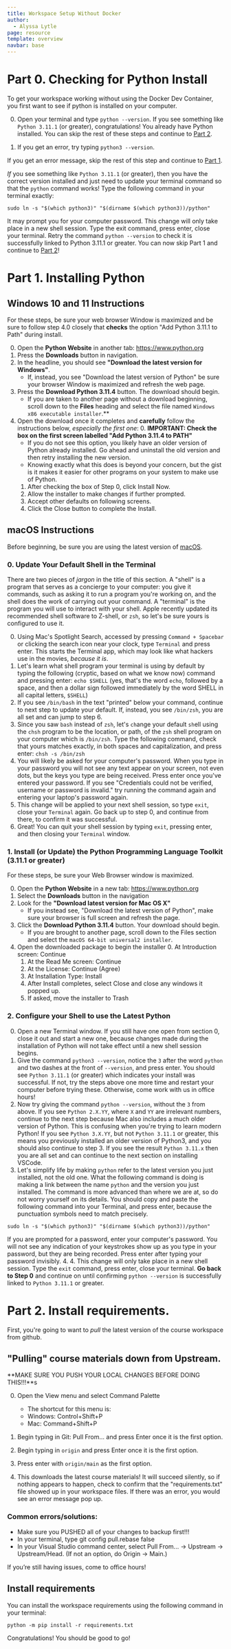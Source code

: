 ```yaml
---
title: Workspace Setup Without Docker
author:
  - Alyssa Lytle
page: resource
template: overview
navbar: base
---
```


# Part 0. Checking for Python Install

To get your workspace working without using the Docker Dev Container, you first want to see if python is installed on your computer.

0. Open your terminal and type `python --version`. If you see something like `Python 3.11.1` (or greater), congratulations! You already have Python installed. You can skip the rest of these steps and continue to [Part 2](#part-2-install-requirements).

1. If you get an error, try typing `python3 --version`. 

If you get an error message, skip the rest of this step and continue to [Part 1](#part-1-installing-python).

*If* you see something like `Python 3.11.1` (or greater), then you have the correct version installed and just need to update your terminal command so that the `python` command works! Type the following command in your terminal exactly:

```
sudo ln -s "$(which python3)" "$(dirname $(which python3))/python"
```

It may prompt you for your computer password. This change will only take place in a new shell session. Type the exit command, press enter, close your terminal. Retry the command `python --version` to check it is successfully linked to Python 3.11.1 or greater. You can now skip Part 1 and continue to [Part 2](#part-2-install-requirements)!

# Part 1. Installing Python

## Windows 10 and 11 Instructions

For these steps, be sure your web browser Window is maximized and be sure to follow step 4.0 closely that **checks** the option "Add Python 3.11.1 to Path" during install. 

0. Open the **Python Website** in another tab: <a href="https://www.python.org" target="_blank">https://www.python.org</a>
1. Press the **Downloads** button in navigation.
2. In the headline, you should see **"Download the latest version for Windows"**.
   * If, instead, you see "Download the latest version of Python" be sure your browser Window is maximized and refresh the web page.
3. Press the **Download Python 3.11.4** button. The download should begin.
   * If you are taken to another page without a download beginning, scroll down to the **Files** heading and select the file named `Windows x86 executable installer`.**
4. Open the download once it completes and **carefully** follow the instructions below, _especially the first one_:
   0. **IMPORTANT: Check the box on the first screen labelled "Add Python 3.11.4 to PATH"**
      - If you do not see this option, you likely have an older version of Python already installed. Go ahead and uninstall the old version and then retry installing the new version.
      - Knowing exactly what this does is beyond your concern, but the gist is it makes it easier for other programs on your system to make use of Python.
   1. After checking the box of Step 0, click Install Now.
   2. Allow the installer to make changes if further prompted.
   3. Accept other defaults on following screens.
   4. Click the Close button to complete the Install.

## macOS Instructions

Before beginning, be sure you are using the latest version of [macOS](/resources/setup/os-update.html#macos).

### 0. Update Your Default Shell in the Terminal

There are two pieces of _jargon_ in the title of this section. A "shell" is a program that serves as a concierge to your computer: you give it commands, such as asking it to run a program you're working on, and the shell does the work of carrying out your command. A "terminal" is the program you will use to interact with your shell. Apple recently updated its recommended shell software to Z-shell, or `zsh`, so let's be sure yours is configured to use it.

0. Using Mac's Spotlight Search, accessed by pressing `Command + Spacebar` or clicking the search icon near your clock, type `Terminal` and press enter. This starts the Terminal app, which may look like what hackers use in the movies, _because it is_.
1. Let's learn what shell program your terminal is using by default by typing the following (cryptic, based on what we know now) command and pressing enter: `echo $SHELL`  (yes, that's the word `echo`, followed by a space, and then a dollar sign followed immediately by the word SHELL in all capital letters, `$SHELL`)
2. If you see `/bin/bash` in the text "printed" below your command, continue to next step to update your default. If, instead, you see `/bin/zsh`, you are all set and can jump to step 6.
3. Since you saw `bash` instead of `zsh`, let's `ch`ange your default `sh`ell using the `chsh` program to be the location, or path, of the `zsh` shell program on your computer which is `/bin/zsh`. Type the following command, check that yours matches exactly, in both spaces and capitalization, and press enter: `chsh -s /bin/zsh`
4. You will likely be asked for your computer's password. When you type in your password you will not see any text appear on your screen, not even dots, but the keys you type are being received. Press enter once you've entered your password. If you see "Credentials could not be verified, username or password is invalid." try running the command again and entering your laptop's password again.
5. This change will be applied to your next shell session, so type `exit`, close your `Terminal` again. Go back up to step 0, and continue from there, to confirm it was successful. 
6. Great! You can quit your shell session by typing `exit`, pressing enter, and then closing your `Terminal` window.

### 1. Install (or Update) the Python Programming Language Toolkit (3.11.1 or greater)

For these steps, be sure your Web Browser window is maximized. 

0. Open the **Python Website** in a new tab: <a href="https://www.python.org" target="_blank">https://www.python.org</a>
1. Select the **Downloads** button in the navigation
2. Look for the **"Download latest version for Mac OS X"**
   * If you instead see, "Download the latest version of Python", make sure your browser is full screen and refresh the page.
3. Click the **Download Python 3.11.4** button. Your download should begin.
   * If you are brought to another page, scroll down to the Files section and select the `macOS 64-bit universal2 installer`.
4. Open the downloaded package to begin the installer
   0. At Introduction screen: Continue
   1. At the Read Me screen: Continue
   2. At the License: Continue (Agree)
   3. At Installation Type: Install
   4. After Install completes, select Close and close any windows it popped up. 
   5. If asked, move the installer to Trash

### 2. Configure your Shell to use the Latest Python

0. Open a new Terminal window. If you still have one open from section 0, close it out and start a new one, because changes made during the installation of Python will not take effect until a new shell session begins.
1. Give the command `python3 --version`, notice the `3` after the word `python` and two dashes at the front of `--version`, and press enter. You should see `Python 3.11.1` (or greater) which indicates your install was successful. If not, try the steps above one more time and restart your computer before trying these. Otherwise, come work with us in office hours!
2. Now try giving the command `python --version`, without the `3` from above. If you see `Python 2.X.YY`, where `X` and `YY` are irrelevant numbers, continue to the next step because Mac also includes a much older version of Python. This is confusing when you're trying to learn modern Python! If you see `Python 3.X.YY`, but not `Python 3.11.1` or greater, this means you previously installed an older version of Python3, and you should also continue to step 3. If you see the result `Python 3.11.x` then you are all set and can continue to the next section on installing VSCode.
3. Let's simplify life by making `python` refer to the latest version you just installed, not the old one. What the following command is doing is making a link between the name `python` and the version you just installed. The command is more advanced than where we are at, so do not worry yourself on its details. You should copy and paste the following command into your Terminal, and press enter, because the punctuation symbols need to match precisely.

`sudo ln -s "$(which python3)" "$(dirname $(which python3))/python"`

 If you are prompted for a password, enter your computer's password. You will not see any indication of your keystrokes show up as you type in your password, but they are being recorded. Press enter after typing your password invisibly. 
4.
4. This change will only take place in a new shell session. Type the `exit` command, press enter, close your terminal. **Go back to Step 0** and continue on until confirming `python --version` is successfully linked to `Python 3.11.1` or greater.


# Part 2. Install requirements.

First, you're going to want to *pull* the latest version of the course workspace from github. 

## "Pulling" course materials down from Upstream. 

**MAKE SURE YOU PUSH YOUR LOCAL CHANGES BEFORE DOING THIS!!!**s

0. Open the View menu and select Command Palette
    
    * The shortcut for this menu is:
    * Windows: Control+Shift+P
    * Mac: Command+Shift+P

1. Begin typing in Git: Pull From... and press Enter once it is the first option.
2. Begin typing in `origin` and press Enter once it is the first option.
3. Press enter with `origin/main` as the first option.
4. This downloads the latest course materials! It will succeed silently, so if nothing appears to happen, check to confirm that the "requirements.txt" file showed up in your workspace files. If there was an error, you would see an error message pop up. 

### Common errors/solutions: 

* Make sure you PUSHED all of your changes to backup first!!!
* In your terminal, type git config pull.rebase false
* In your Visual Studio command center, select Pull From... -> Upstream -> Upstream/Head. (If not an option, do Origin -> Main.)

If you’re still having issues, come to office hours!



## Install requirements

You can install the workspace requirements using the following command in your terminal: 

```
python -m pip install -r requirements.txt
```

Congratulations! You should be good to go!